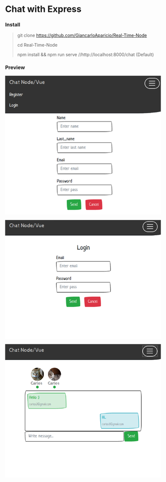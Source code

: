 # Chat with Express

### Install

> git clone https://github.com/GiancarloAparicio/Real-Time-Node
>
> cd Real-Time-Node
>
> npm install && npm run serve //http://localhost:8000/chat (Default)

### Preview

![Register](./docs/register.png)

![Login](./docs/login.png)

![Chat](./docs/chat.png)
